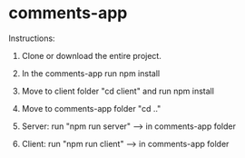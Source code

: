 # comments-app

Instructions:

1) Clone or download the entire project.

2) In the comments-app run npm install

3) Move to client folder "cd client" and run npm install

4) Move to comments-app folder "cd .."

5) Server: run "npm run server" --> in comments-app folder

6) Client: run "npm run client" --> in comments-app folder
